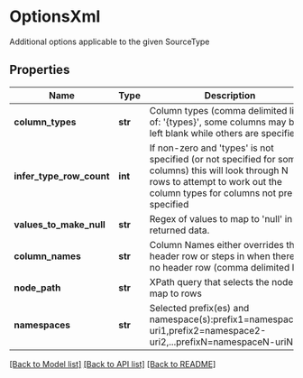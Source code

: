 # OptionsXml

Additional options applicable to the given SourceType

## Properties
Name | Type | Description | Notes
------------ | ------------- | ------------- | -------------
**column_types** | **str** | Column types (comma delimited list of: &#39;{types}&#39;, some columns may be left blank while others are specified) | [optional] 
**infer_type_row_count** | **int** | If non-zero and &#39;types&#39; is not specified (or not specified for some columns) this will look through N rows to attempt to work out the column types for columns not pre-specified | [optional] 
**values_to_make_null** | **str** | Regex of values to map to &#39;null&#39; in the returned data. | [optional] 
**column_names** | **str** | Column Names either overrides the header row or steps in when there is no header row (comma delimited list) | [optional] 
**node_path** | **str** | XPath query that selects the nodes to map to rows | [optional] 
**namespaces** | **str** | Selected prefix(es) and namespace(s):prefix1&#x3D;namespace1-uri1,prefix2&#x3D;namespace2-uri2,...prefixN&#x3D;namespaceN-uriN | [optional] 

[[Back to Model list]](../README.md#documentation-for-models) [[Back to API list]](../README.md#documentation-for-api-endpoints) [[Back to README]](../README.md)


